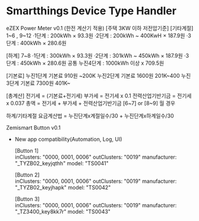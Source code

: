 # Smartthings Device Type Handler

eZEX Power Meter v0.1  (한전 계산기 적용)
   [주택 3KW 이하 저전압기준]
   [기타계절] 1~6 , 9~12
   ·1단계 : 200kWh × 93.3원 
   ·2단계 : 200kWh ~ 400KwH × 187.9원
   ·3단계 : 400kWh × 280.6원

   [하계] 7~8
   ·1단계 : 300kWh × 93.3원 
   ·2단계 : 301kWh ~ 450kWh × 187.9원
   ·3단계 : 450kWh × 280.6원
   공통 누진4단계 : 1000kWh 이상 x 709.5원

   [기본료]
   누진1단계 기본료 910원 ~200K
   누진2단계 기본료 1600원 201K~400
   누진3단계 기본료 7300원 401K~

   [총계산] 
   전기세 = (기본료+전기세)
   부가세 = 전기세 x 0.1 
   전력산업기반기금 = 전기세 x 0.037 
   총액 = 전기세 + 부가세 + 전력산업기반기금
   [6~7] or [8~9] 월 경우

하계/기타계절 요금계산법 = 누진단계x계절일수/30 + 누진단계x하계일수/30

Zemismart Button v0.1
* New app compatibility(Automation, Log, UI)

   [Button 1]     
   inClusters: "0000, 0001, 0006" 
   outClusters: "0019" 
   manufacturer: "_TYZB02_keyjqthh" 
   model: "TS0041"
         
   [Button 2]     
   inClusters: "0000, 0001, 0006"
   outClusters: "0019" 
   manufacturer: "_TYZB02_keyjhapk"
   model: "TS0042"
        
   [Button 3]     
   inClusters: "0000, 0001, 0006"
   outClusters: "0019"
   manufacturer: "_TZ3400_key8kk7r"
   model: "TS0043"
        
